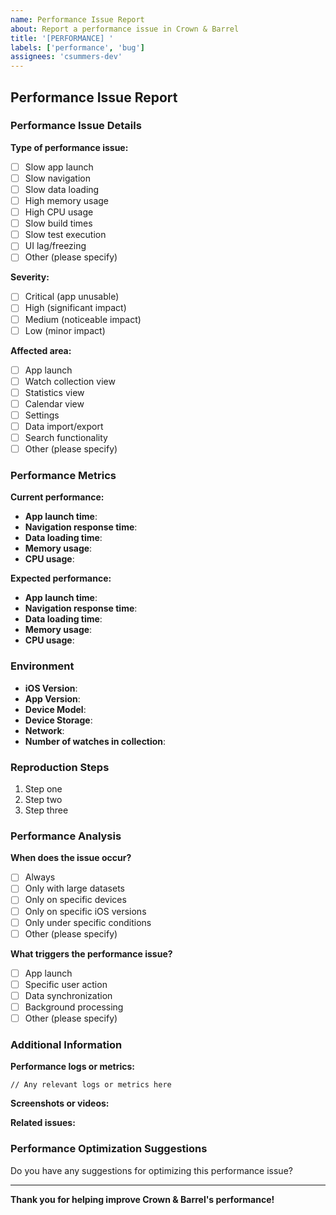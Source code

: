 ```yaml
---
name: Performance Issue Report
about: Report a performance issue in Crown & Barrel
title: '[PERFORMANCE] '
labels: ['performance', 'bug']
assignees: 'csummers-dev'
---
```


## Performance Issue Report

### Performance Issue Details

**Type of performance issue:**
- [ ] Slow app launch
- [ ] Slow navigation
- [ ] Slow data loading
- [ ] High memory usage
- [ ] High CPU usage
- [ ] Slow build times
- [ ] Slow test execution
- [ ] UI lag/freezing
- [ ] Other (please specify)

**Severity:**
- [ ] Critical (app unusable)
- [ ] High (significant impact)
- [ ] Medium (noticeable impact)
- [ ] Low (minor impact)

**Affected area:**
- [ ] App launch
- [ ] Watch collection view
- [ ] Statistics view
- [ ] Calendar view
- [ ] Settings
- [ ] Data import/export
- [ ] Search functionality
- [ ] Other (please specify)

### Performance Metrics

**Current performance:**
- **App launch time**: 
- **Navigation response time**: 
- **Data loading time**: 
- **Memory usage**: 
- **CPU usage**: 

**Expected performance:**
- **App launch time**: 
- **Navigation response time**: 
- **Data loading time**: 
- **Memory usage**: 
- **CPU usage**: 

### Environment

- **iOS Version**: 
- **App Version**: 
- **Device Model**: 
- **Device Storage**: 
- **Network**: 
- **Number of watches in collection**: 

### Reproduction Steps

1. Step one
2. Step two
3. Step three

### Performance Analysis

**When does the issue occur?**
- [ ] Always
- [ ] Only with large datasets
- [ ] Only on specific devices
- [ ] Only on specific iOS versions
- [ ] Only under specific conditions
- [ ] Other (please specify)

**What triggers the performance issue?**
- [ ] App launch
- [ ] Specific user action
- [ ] Data synchronization
- [ ] Background processing
- [ ] Other (please specify)

### Additional Information

**Performance logs or metrics:**
```
// Any relevant logs or metrics here
```

**Screenshots or videos:**
<!-- Please attach screenshots or videos showing the performance issue -->

**Related issues:**
<!-- Link to any related issues -->

### Performance Optimization Suggestions

Do you have any suggestions for optimizing this performance issue?

---

**Thank you for helping improve Crown & Barrel's performance!**
